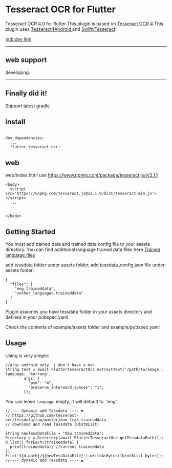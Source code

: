 # Tesseract OCR for Flutter

Tesseract OCR 4.0 for flutter
This plugin is based on <a href="https://github.com/tesseract-ocr/tesseract">Tesseract OCR 4</a>
This plugin uses <a href="https://github.com/adaptech-cz/Tesseract4Android/"> Tesseract4Android </a> and <a href="https://github.com/SwiftyTesseract/SwiftyTesseract">SwiftyTesseract</a>.

[pub.dev link](https://pub.dev/packages/flutter_tesseract_ocr) 

---
## web support 
developing.

---
## Finally did it!
Support latest gradle 


## install 

```

dev_dependencies:
  ...
  flutter_tesseract_ocr:

```

## web  
web/index.html 
use https://www.npmjs.com/package/tesseract.js/v/2.1.1
```
<body>
  <script src='https://unpkg.com/tesseract.js@v2.1.0/dist/tesseract.min.js'></script>
  ...
  ..
  .
</body>
```




## Getting Started

You must add trained data and trained data config file to your assets directory.
You can find additional language trained data files here <a href="https://github.com/tesseract-ocr/tessdata">Trained language files</a>

add tessdata folder under assets folder, add tessdata_config.json file under assets folder:

```
{
  "files": [
    "eng.traineddata",
    "<other_language>.traineddata"
  ]
}
```

Plugin assumes you have tessdata folder in your assets directory and defined in your pubspec.yaml

Check the contents of example/assets folder and example/pubspec.yaml

## Usage

Using is very simple:

```
//args android only, i don't have a mac 
String text = await FlutterTesseractOcr.extractText('/path/to/image', language: 'kor+eng',
        args: {
          "psm": "4",
          "preserve_interword_spaces": "1",
        });

```

You can leave `language` empty, it will default to `'eng'.

```
//---- dynamic add Tessdata ---- ▼
// https://github.com/tesseract-ocr/tessdata/raw/master/dan_frak.traineddata
// download and read Tessdata (Uint8List)

String newTessDataFile = "deu.traineddata";
Directory d = Directory(await FlutterTesseractOcr.getTessdataPath());
d.list().forEach((traineddata) {
  print(traineddata); //current traineddata
});
File('${d.path}/${newTessDataFile}').writeAsBytes([Uint8List bytes]);
//---- dynamic add Tessdata ---- ▲

```



